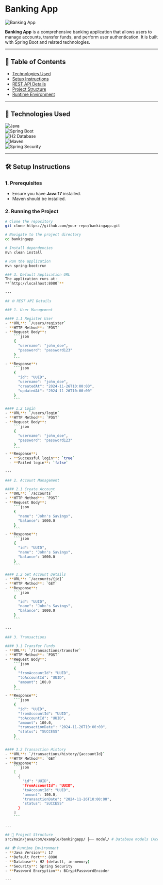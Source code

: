 # Banking App

![Banking App](https://via.placeholder.com/800x200?text=Banking+App)

**Banking App** is a comprehensive banking application that allows users to manage accounts, transfer funds, and perform user authentication. It is built with Spring Boot and related technologies.

---

## 📑 Table of Contents
- [Technologies Used](#-technologies-used)
- [Setup Instructions](#-setup-instructions)
- [REST API Details](#-rest-api-details)
- [Project Structure](#-project-structure)
- [Runtime Environment](#-runtime-environment)

---

## 🚀 Technologies Used

![Java](https://img.shields.io/badge/Java-17-orange?style=flat-square&logo=java)  
![Spring Boot](https://img.shields.io/badge/Spring%20Boot-3.0-green?style=flat-square&logo=springboot)  
![H2 Database](https://img.shields.io/badge/H2%20Database-InMemory-blue?style=flat-square&logo=h2)  
![Maven](https://img.shields.io/badge/Maven-Build-red?style=flat-square&logo=apachemaven)  
![Spring Security](https://img.shields.io/badge/Spring%20Security-Security-brightgreen?style=flat-square&logo=springsecurity)  

---

## 🛠️ Setup Instructions

### 1. Prerequisites
- Ensure you have **Java 17** installed.
- Maven should be installed.

### 2. Running the Project
```bash
# Clone the repository
git clone https://github.com/your-repo/bankingapp.git

# Navigate to the project directory
cd bankingapp

# Install dependencies
mvn clean install

# Run the application
mvn spring-boot:run

### 3. Default Application URL
The application runs at:  
**`http://localhost:8080`**

---

## 🌐 REST API Details

### 1. User Management

#### 1.1 Register User
- **URL**: `/users/register`
- **HTTP Method**: `POST`
- **Request Body**:
    ```json
    {
      "username": "john_doe",
      "password": "password123"
    }
    ```
- **Response**:
    ```json
    {
      "id": "UUID",
      "username": "john_doe",
      "createdAt": "2024-11-26T10:00:00",
      "updatedAt": "2024-11-26T10:00:00"
    }
    ```

#### 1.2 Login
- **URL**: `/users/login`
- **HTTP Method**: `POST`
- **Request Body**:
    ```json
    {
      "username": "john_doe",
      "password": "password123"
    }
    ```
- **Response**:
  - **Successful login**: `true`  
  - **Failed login**: `false`

---

### 2. Account Management

#### 2.1 Create Account
- **URL**: `/accounts`
- **HTTP Method**: `POST`
- **Request Body**:
    ```json
    {
      "name": "John's Savings",
      "balance": 1000.0
    }
    ```
- **Response**:
    ```json
    {
      "id": "UUID",
      "name": "John's Savings",
      "balance": 1000.0
    }
    ```

#### 2.2 Get Account Details
- **URL**: `/accounts/{id}`
- **HTTP Method**: `GET`
- **Response**:
    ```json
    {
      "id": "UUID",
      "name": "John's Savings",
      "balance": 1000.0
    }
    ```

---

### 3. Transactions

#### 3.1 Transfer Funds
- **URL**: `/transactions/transfer`
- **HTTP Method**: `POST`
- **Request Body**:
    ```json
    {
      "fromAccountId": "UUID",
      "toAccountId": "UUID",
      "amount": 100.0
    }
    ```
- **Response**:
    ```json
    {
      "id": "UUID",
      "fromAccountId": "UUID",
      "toAccountId": "UUID",
      "amount": 100.0,
      "transactionDate": "2024-11-26T10:00:00",
      "status": "SUCCESS"
    }
    ```

#### 3.2 Transaction History
- **URL**: `/transactions/history/{accountId}`
- **HTTP Method**: `GET`
- **Response**:
    ```json
    [
      {
        "id": "UUID",
        "fromAccountId": "UUID",
        "toAccountId": "UUID",
        "amount": 100.0,
        "transactionDate": "2024-11-26T10:00:00",
        "status": "SUCCESS"
      }
    ]
    ```

---

## 📂 Project Structure
src/main/java/com/example/bankingapp/ ├── model/ # Database models (Account, Transaction, User) ├── repository/ # JPA Repositories ├── service/ # Business logic layer │ ├── impl/ # Service implementations │ └── interfaces/ # Service interfaces ├── controller/ # REST controllers ├── config/ # Application configurations
   
## 🌍 Runtime Environment
- **Java Version**: 17
- **Default Port**: 8080
- **Database**: H2 (default, in-memory)
- **Security**: Spring Security
- **Password Encryption**: BCryptPasswordEncoder

---
